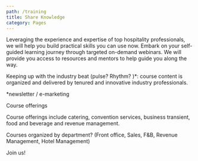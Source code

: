 ```yaml
---
path: /training
title: Share Knowledge
category: Pages
---
```

Leveraging the experience and expertise of top hospitality professionals, we will help you build practical skills you can use now. Embark on your self-guided learning journey through targeted on-demand webinars. We will provide you access to resources and mentors to help guide you along the way. 

Keeping up with the industry beat (pulse? Rhythm? )*: course content is organized and delivered by tenured and innovative industry professionals.  

\*newsletter / e-marketing



Course offerings

Course offerings include catering, convention services, business transient, food and beverage and revenue management. 



Courses organized by department? (Front office, Sales, F&B, Revenue Management, Hotel Management)



Join us!

